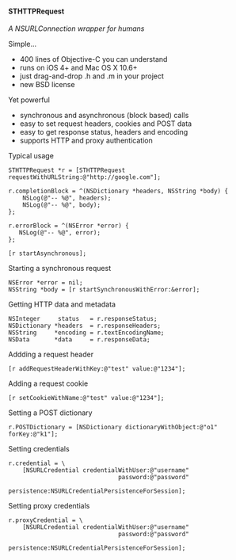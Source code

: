 #### STHTTPRequest

_A NSURLConnection wrapper for humans_

Simple...

-   400 lines of Objective-C you can understand
-   runs on iOS 4+ and Mac OS X 10.6+
-   just drag-and-drop .h and .m in your project
-   new BSD license

Yet powerful

-   synchronous and asynchronous (block based) calls
-   easy to set request headers, cookies and POST data
-   easy to get response status, headers and encoding
-   supports HTTP and proxy authentication

Typical usage

    STHTTPRequest *r = [STHTTPRequest requestWithURLString:@"http://google.com"];
        
    r.completionBlock = ^(NSDictionary *headers, NSString *body) {
        NSLog(@"-- %@", headers);
        NSLog(@"-- %@", body);
    };
    
    r.errorBlock = ^(NSError *error) {
       NSLog(@"-- %@", error);
    };
    
    [r startAsynchronous];

Starting a synchronous request

    NSError *error = nil;
    NSString *body = [r startSynchronousWithError:&error];

Getting HTTP data and metadata

    NSInteger     status   = r.responseStatus;
    NSDictionary *headers  = r.responseHeaders;
    NSString     *encoding = r.textEncodingName;
    NSData       *data     = r.responseData;

Addding a request header

    [r addRequestHeaderWithKey:@"test" value:@"1234"];

Adding a request cookie

    [r setCookieWithName:@"test" value:@"1234"];

Setting a POST dictionary
    
    r.POSTDictionary = [NSDictionary dictionaryWithObject:@"o1" forKey:@"k1"];

Setting credentials

    r.credential = \
        [NSURLCredential credentialWithUser:@"username"
                                   password:@"password"
                                persistence:NSURLCredentialPersistenceForSession];

Setting proxy credentials

    r.proxyCredential = \
        [NSURLCredential credentialWithUser:@"username"
                                   password:@"password"
                                persistence:NSURLCredentialPersistenceForSession];
